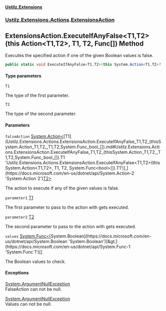 #### [Ustilz.Extensions](index.md 'index')
### [Ustilz.Extensions.Actions](Ustilz.Extensions.Actions.md 'Ustilz.Extensions.Actions').[ExtensionsAction](Ustilz.Extensions.Actions.ExtensionsAction.md 'Ustilz.Extensions.Actions.ExtensionsAction')

## ExtensionsAction.ExecuteIfAnyFalse<T1,T2>(this Action<T1,T2>, T1, T2, Func<bool>[]) Method

Executes the specified action if one of the given Boolean values is false.

```csharp
public static void ExecuteIfAnyFalse<T1,T2>(this System.Action<T1,T2>? falseAction, T1 parameter1, T2 parameter2, params System.Func<bool>[] values);
```
#### Type parameters

<a name='Ustilz.Extensions.Actions.ExtensionsAction.ExecuteIfAnyFalse_T1,T2_(thisSystem.Action_T1,T2_,T1,T2,System.Func_bool_[]).T1'></a>

`T1`

The type of the first parameter.

<a name='Ustilz.Extensions.Actions.ExtensionsAction.ExecuteIfAnyFalse_T1,T2_(thisSystem.Action_T1,T2_,T1,T2,System.Func_bool_[]).T2'></a>

`T2`

The type of the second parameter.
#### Parameters

<a name='Ustilz.Extensions.Actions.ExtensionsAction.ExecuteIfAnyFalse_T1,T2_(thisSystem.Action_T1,T2_,T1,T2,System.Func_bool_[]).falseAction'></a>

`falseAction` [System.Action&lt;](https://docs.microsoft.com/en-us/dotnet/api/System.Action-2 'System.Action`2')[T1](Ustilz.Extensions.Actions.ExtensionsAction.ExecuteIfAnyFalse_T1,T2_(thisSystem.Action_T1,T2_,T1,T2,System.Func_bool_[]).md#Ustilz.Extensions.Actions.ExtensionsAction.ExecuteIfAnyFalse_T1,T2_(thisSystem.Action_T1,T2_,T1,T2,System.Func_bool_[]).T1 'Ustilz.Extensions.Actions.ExtensionsAction.ExecuteIfAnyFalse<T1,T2>(this System.Action<T1,T2>, T1, T2, System.Func<bool>[]).T1')[,](https://docs.microsoft.com/en-us/dotnet/api/System.Action-2 'System.Action`2')[T2](Ustilz.Extensions.Actions.ExtensionsAction.ExecuteIfAnyFalse_T1,T2_(thisSystem.Action_T1,T2_,T1,T2,System.Func_bool_[]).md#Ustilz.Extensions.Actions.ExtensionsAction.ExecuteIfAnyFalse_T1,T2_(thisSystem.Action_T1,T2_,T1,T2,System.Func_bool_[]).T2 'Ustilz.Extensions.Actions.ExtensionsAction.ExecuteIfAnyFalse<T1,T2>(this System.Action<T1,T2>, T1, T2, System.Func<bool>[]).T2')[&gt;](https://docs.microsoft.com/en-us/dotnet/api/System.Action-2 'System.Action`2')

The action to execute if any of the given values is false.

<a name='Ustilz.Extensions.Actions.ExtensionsAction.ExecuteIfAnyFalse_T1,T2_(thisSystem.Action_T1,T2_,T1,T2,System.Func_bool_[]).parameter1'></a>

`parameter1` [T1](Ustilz.Extensions.Actions.ExtensionsAction.ExecuteIfAnyFalse_T1,T2_(thisSystem.Action_T1,T2_,T1,T2,System.Func_bool_[]).md#Ustilz.Extensions.Actions.ExtensionsAction.ExecuteIfAnyFalse_T1,T2_(thisSystem.Action_T1,T2_,T1,T2,System.Func_bool_[]).T1 'Ustilz.Extensions.Actions.ExtensionsAction.ExecuteIfAnyFalse<T1,T2>(this System.Action<T1,T2>, T1, T2, System.Func<bool>[]).T1')

The first parameter to pass to the action with gets executed.

<a name='Ustilz.Extensions.Actions.ExtensionsAction.ExecuteIfAnyFalse_T1,T2_(thisSystem.Action_T1,T2_,T1,T2,System.Func_bool_[]).parameter2'></a>

`parameter2` [T2](Ustilz.Extensions.Actions.ExtensionsAction.ExecuteIfAnyFalse_T1,T2_(thisSystem.Action_T1,T2_,T1,T2,System.Func_bool_[]).md#Ustilz.Extensions.Actions.ExtensionsAction.ExecuteIfAnyFalse_T1,T2_(thisSystem.Action_T1,T2_,T1,T2,System.Func_bool_[]).T2 'Ustilz.Extensions.Actions.ExtensionsAction.ExecuteIfAnyFalse<T1,T2>(this System.Action<T1,T2>, T1, T2, System.Func<bool>[]).T2')

The second parameter to pass to the action with gets executed.

<a name='Ustilz.Extensions.Actions.ExtensionsAction.ExecuteIfAnyFalse_T1,T2_(thisSystem.Action_T1,T2_,T1,T2,System.Func_bool_[]).values'></a>

`values` [System.Func&lt;](https://docs.microsoft.com/en-us/dotnet/api/System.Func-1 'System.Func`1')[System.Boolean](https://docs.microsoft.com/en-us/dotnet/api/System.Boolean 'System.Boolean')[&gt;](https://docs.microsoft.com/en-us/dotnet/api/System.Func-1 'System.Func`1')[[]](https://docs.microsoft.com/en-us/dotnet/api/System.Array 'System.Array')

The Boolean values to check.

#### Exceptions

[System.ArgumentNullException](https://docs.microsoft.com/en-us/dotnet/api/System.ArgumentNullException 'System.ArgumentNullException')  
FalseAction can not be null.

[System.ArgumentNullException](https://docs.microsoft.com/en-us/dotnet/api/System.ArgumentNullException 'System.ArgumentNullException')  
Values can not be null.